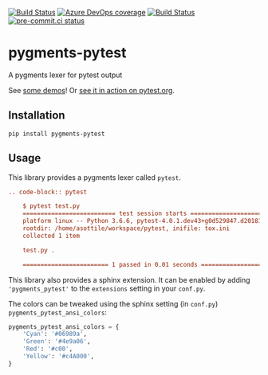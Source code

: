 [![Build Status](https://dev.azure.com/asottile/asottile/_apis/build/status/asottile.pygments-pytest?branchName=master)](https://dev.azure.com/asottile/asottile/_build/latest?definitionId=47&branchName=master)
[![Azure DevOps coverage](https://img.shields.io/azure-devops/coverage/asottile/asottile/47/master.svg)](https://dev.azure.com/asottile/asottile/_build/latest?definitionId=47&branchName=master)
[![Build Status](https://github.com/asottile/pygments-pytest/workflows/deploy/badge.svg)](https://github.com/asottile/pygments-pytest/actions)
[![pre-commit.ci status](https://results.pre-commit.ci/badge/github/asottile/pygments-pytest/master.svg)](https://results.pre-commit.ci/latest/github/asottile/pygments-pytest/master)

pygments-pytest
===============

A pygments lexer for pytest output

See [some demos](https://asottile.github.io/pygments-pytest)!  Or
[see it in action on pytest.org](https://pytest.org).

## Installation

`pip install pygments-pytest`

## Usage

This library provides a pygments lexer called `pytest`.

```rst
.. code-block:: pytest

    $ pytest test.py
    ========================== test session starts ===========================
    platform linux -- Python 3.6.6, pytest-4.0.1.dev43+g0d529847.d20181123, py-1.7.0, pluggy-0.8.0
    rootdir: /home/asottile/workspace/pytest, inifile: tox.ini
    collected 1 item

    test.py .                                                          [100%]

    ======================== 1 passed in 0.01 seconds ========================
```

This library also provides a sphinx extension.  It can be enabled by adding
`'pygments_pytest'` to the `extensions` setting in your `conf.py`.

The colors can be tweaked using the sphinx setting (in `conf.py`)
`pygments_pytest_ansi_colors`:

```python
pygments_pytest_ansi_colors = {
    'Cyan': '#06989a',
    'Green': '#4e9a06',
    'Red': '#c00',
    'Yellow': '#c4A000',
}
```
